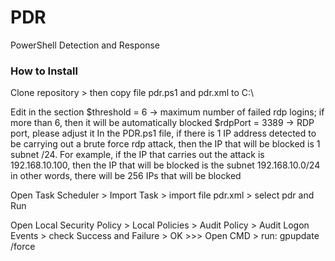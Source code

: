# PDR
PowerShell Detection and Response

<h3>How to Install</h3>

Clone repository > then copy file pdr.ps1 and pdr.xml to C:\

Edit in the section
$threshold = 6 -> maximum number of failed rdp logins; if more than 6, then it will be automatically blocked
$rdpPort = 3389 -> RDP port, please adjust it
In the PDR.ps1 file, if there is 1 IP address detected to be carrying out a brute force rdp attack, then the IP that will be blocked is 1 subnet /24. For example, if the IP that carries out the attack is 192.168.10.100, then the IP that will be blocked is the subnet 192.168.10.0/24 in other words, there will be 256 IPs that will be blocked

Open Task Scheduler > Import Task > import file pdr.xml > select pdr and Run

Open Local Security Policy > Local Policies > Audit Policy > Audit Logon Events > check Success and Failure > OK >>> Open CMD > run: gpupdate /force

